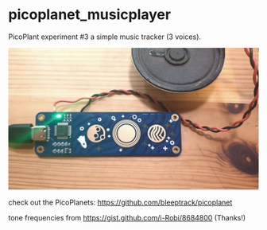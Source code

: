 # picoplanet_musicplayer

PicoPlant experiment #3 a simple music tracker (3 voices).

![vorn](vorn.jpg)

check out the PicoPlanets: https://github.com/bleeptrack/picoplanet

tone frequencies from https://gist.github.com/i-Robi/8684800 (Thanks!)
